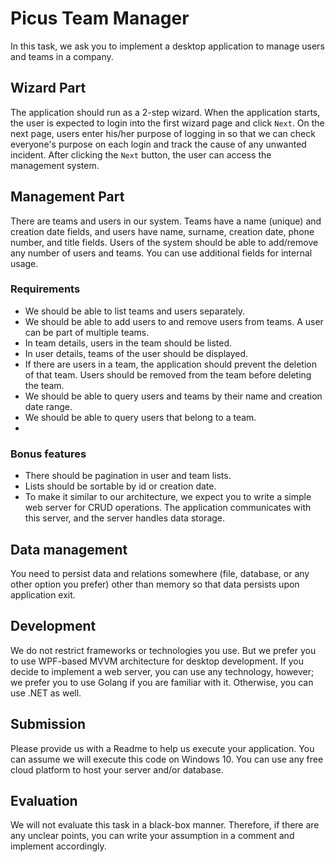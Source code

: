 # Picus Team Manager

In this task, we ask you to implement a desktop application to manage users and teams in a company.

## Wizard Part

The application should run as a 2-step wizard. When the application starts, the user is expected to login into the first wizard page and click `Next`. On the next page, users enter his/her purpose of logging in so that we can check everyone's purpose on each login and track the cause of any unwanted incident. After clicking the `Next` button, the user can access the management system.

## Management Part

There are teams and users in our system. Teams have a name (unique) and creation date fields, and users have name, surname, creation date, phone number, and title fields. Users of the system should be able to add/remove any number of users and teams. You can use additional fields for internal usage.

### Requirements
* We should be able to list teams and users separately.
* We should be able to add users to and remove users from teams. A user can be part of multiple teams.
* In team details, users in the team should be listed.
* In user details, teams of the user should be displayed.
* If there are users in a team, the application should prevent the deletion of that team. Users should be removed from the team before deleting the team.
* We should be able to query users and teams by their name and creation date range.
* We should be able to query users that belong to a team.
* 
### Bonus features
* There should be pagination in user and team lists.
* Lists should be sortable by id or creation date.
* To make it similar to our architecture, we expect you to write a simple web server for CRUD operations. The application communicates with this server, and the server handles data storage.

## Data management

You need to persist data and relations somewhere (file, database, or any other option you prefer) other than memory so that data persists upon application exit.

## Development

We do not restrict frameworks or technologies you use. But we prefer you to use WPF-based MVVM architecture for desktop development. 
If you decide to implement a web server, you can use any technology, however; we prefer you to use Golang if you are familiar with it. Otherwise, you can use .NET as well.

## Submission

Please provide us with a Readme to help us execute your application. You can assume we will execute this code on Windows 10. You can use any free cloud platform to host your server and/or database.

## Evaluation

We will not evaluate this task in a black-box manner. Therefore, if there are any unclear points, you can write your assumption in a comment and implement accordingly.



